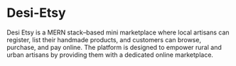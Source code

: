# Desi-Etsy
Desi Etsy is a MERN stack–based mini marketplace where local artisans can register, list their handmade products, and customers can browse, purchase, and pay online. The platform is designed to empower rural and urban artisans by providing them with a dedicated online marketplace.
